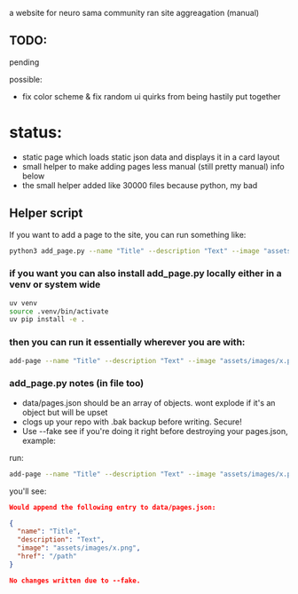 a website for neuro sama community ran site aggreagation (manual)

## TODO:
pending

possible:

 - fix color scheme & fix random ui quirks from being hastily put together

# status:

- static page which loads static json data and displays it in a card layout
- small helper to make adding pages less manual (still pretty manual) info below
- the small helper added like 30000 files because python, my bad

## Helper script

If you want to add a page to the site, you can run something like:
```bash
python3 add_page.py --name "Title" --description "Text" --image "assets/images/x.png" --href "/path"
```

### if you want you can also install add_page.py locally either in a venv or system wide

```bash
uv venv
source .venv/bin/activate
uv pip install -e .
```

### then you can run it essentially wherever you are with:
```bash
add-page --name "Title" --description "Text" --image "assets/images/x.png" --href "/path"
```

### add_page.py notes (in file too)

- data/pages.json should be an array of objects. wont explode if it's an object but will be upset
- clogs up your repo with .bak backup before writing. Secure!
- Use --fake see if you're doing it right before destroying your pages.json, example:

run:
```sh
add-page --name "Title" --description "Text" --image "assets/images/x.png" --href "/path" --fake
```

you'll see:

```json
Would append the following entry to data/pages.json:

{
  "name": "Title",
  "description": "Text",
  "image": "assets/images/x.png",
  "href": "/path"
}

No changes written due to --fake.
```